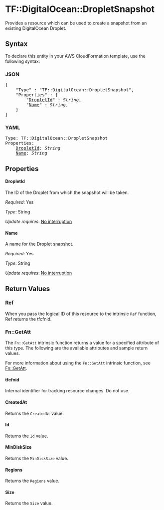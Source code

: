 # TF::DigitalOcean::DropletSnapshot

Provides a resource which can be used to create a snapshot from an existing DigitalOcean Droplet.

## Syntax

To declare this entity in your AWS CloudFormation template, use the following syntax:

### JSON

<pre>
{
    "Type" : "TF::DigitalOcean::DropletSnapshot",
    "Properties" : {
        "<a href="#dropletid" title="DropletId">DropletId</a>" : <i>String</i>,
        "<a href="#name" title="Name">Name</a>" : <i>String</i>,
    }
}
</pre>

### YAML

<pre>
Type: TF::DigitalOcean::DropletSnapshot
Properties:
    <a href="#dropletid" title="DropletId">DropletId</a>: <i>String</i>
    <a href="#name" title="Name">Name</a>: <i>String</i>
</pre>

## Properties

#### DropletId

The ID of the Droplet from which the snapshot will be taken.

_Required_: Yes

_Type_: String

_Update requires_: [No interruption](https://docs.aws.amazon.com/AWSCloudFormation/latest/UserGuide/using-cfn-updating-stacks-update-behaviors.html#update-no-interrupt)

#### Name

A name for the Droplet snapshot.

_Required_: Yes

_Type_: String

_Update requires_: [No interruption](https://docs.aws.amazon.com/AWSCloudFormation/latest/UserGuide/using-cfn-updating-stacks-update-behaviors.html#update-no-interrupt)

## Return Values

### Ref

When you pass the logical ID of this resource to the intrinsic `Ref` function, Ref returns the tfcfnid.

### Fn::GetAtt

The `Fn::GetAtt` intrinsic function returns a value for a specified attribute of this type. The following are the available attributes and sample return values.

For more information about using the `Fn::GetAtt` intrinsic function, see [Fn::GetAtt](https://docs.aws.amazon.com/AWSCloudFormation/latest/UserGuide/intrinsic-function-reference-getatt.html).

#### tfcfnid

Internal identifier for tracking resource changes. Do not use.

#### CreatedAt

Returns the <code>CreatedAt</code> value.

#### Id

Returns the <code>Id</code> value.

#### MinDiskSize

Returns the <code>MinDiskSize</code> value.

#### Regions

Returns the <code>Regions</code> value.

#### Size

Returns the <code>Size</code> value.

